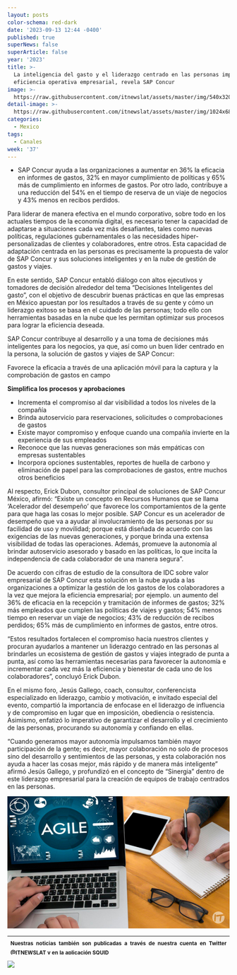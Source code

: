 ```yaml
---
layout: posts
color-schema: red-dark
date: '2023-09-13 12:44 -0400'
published: true
superNews: false
superArticle: false
year: '2023'
title: >-
  La inteligencia del gasto y el liderazgo centrado en las personas impulsan la
  eficiencia operativa empresarial, revela SAP Concur
image: >-
  https://raw.githubusercontent.com/itnewslat/assets/master/img/540x320/AI-Analisis-p.jpg
detail-image: >-
  https://raw.githubusercontent.com/itnewslat/assets/master/img/1024x680/AI-Analisis-g.jpg
categories:
  - Mexico
tags:
  - Canales
week: '37'
---
```

- SAP Concur ayuda a las organizaciones a aumentar en 36% la eficacia en informes de gastos, 32% en mayor cumplimiento de políticas y 65% más de cumplimiento en informes de gastos. Por otro lado, contribuye a una reducción del 54% en el tiempo de reserva de un viaje de negocios y 43% menos en recibos perdidos.
 
Para liderar de manera efectiva en el mundo corporativo, sobre todo en los actuales tiempos de la economía digital, es necesario tener la capacidad de adaptarse a situaciones cada vez más desafiantes, tales como nuevas políticas, regulaciones gubernamentales o las necesidades hiper-personalizadas de clientes y colaboradores, entre otros. Esta capacidad de adaptación centrada en las personas es precisamente la propuesta de valor de SAP Concur y sus soluciones inteligentes y en la nube de gestión de gastos y viajes. 
 
En este sentido, SAP Concur entabló diálogo con altos ejecutivos y tomadores de decisión alrededor del tema “Decisiones Inteligentes del gasto”, con el objetivo de descubrir buenas prácticas en que las empresas en México apuestan por los resultados a través de su gente y cómo un liderazgo exitoso se basa en el cuidado de las personas; todo ello con herramientas basadas en la nube que les permitan optimizar sus procesos para lograr la eficiencia deseada. 
 
SAP Concur contribuye al desarrollo y a una toma de decisiones más inteligentes para los negocios, ya que, así como un buen líder centrado en la persona, la solución de gastos y viajes de SAP Concur: 
 
Favorece la eficacia a través de una aplicación móvil para la captura y la comprobación de gastos en campo
 
**Simplifica los procesos y aprobaciones**

- Incrementa el compromiso al dar visibilidad a todos los niveles de la compañía
- Brinda autoservicio para reservaciones, solicitudes o comprobaciones de gastos
- Existe mayor compromiso y enfoque cuando una compañía invierte en la experiencia de sus empleados
- Reconoce que las nuevas generaciones son más empáticas con empresas sustentables 
- Incorpora opciones sustentables, reportes de huella de carbono y eliminación de papel para las comprobaciones de gastos, entre muchos otros beneficios

Al respecto, Erick Dubon, consultor principal de soluciones de SAP Concur México, afirmó: “Existe un concepto en Recursos Humanos que se llama ‘Acelerador del desempeño’ que favorece los comportamientos de la gente para que haga las cosas lo mejor posible. SAP Concur es un acelerador de desempeño que va a ayudar al involucramiento de las personas por su facilidad de uso y movilidad; porque está diseñada de acuerdo con las exigencias de las nuevas generaciones, y porque brinda una extensa visibilidad de todas las operaciones. Además, promueve la autonomía al brindar autoservicio asesorado y basado en las políticas, lo que incita la independencia de cada colaborador de una manera segura”. 
 
De acuerdo con cifras de estudio de la consultora de IDC sobre valor empresarial de SAP Concur esta solución en la nube ayuda a las organizaciones a optimizar la gestión de los gastos de los colaboradores a la vez que mejora la eficiencia empresarial; por ejemplo. un aumento del 36% de eficacia en la recepción y tramitación de informes de gastos; 32% más empleados que cumplen las políticas de viajes y gastos; 54% menos tiempo en reservar un viaje de negocios; 43% de reducción de recibos perdidos; 65% más de cumplimiento en informes de gastos, entre otros. 
 
“Estos resultados fortalecen el compromiso hacia nuestros clientes y procuran ayudarlos a mantener un liderazgo centrado en las personas al brindarles un ecosistema de gestión de gastos y viajes integrado de punta a punta, así como las herramientas necesarias para favorecer la autonomía e incrementar cada vez más la eficiencia y bienestar de cada uno de los colaboradores”, concluyó Erick Dubon. 
 
En el mismo foro, Jesús Gallego, coach, consultor, conferencista especializado en liderazgo, cambio y motivación, e invitado especial del evento, compartió la importancia de enfocase en el liderazgo de influencia y de compromiso en lugar que en imposición, obediencia o resistencia. Asimismo, enfatizó lo imperativo de garantizar el desarrollo y el crecimiento de las personas, procurando su autonomía y confiando en ellas. 
 
“Cuando generamos mayor autonomía impulsamos también mayor participación de la gente; es decir, mayor colaboración no solo de procesos sino del desarrollo y sentimientos de las personas, y esta colaboración nos ayuda a hacer las cosas mejor, más rápido y de manera más inteligente” afirmó Jesús Gallego, y profundizó en el concepto de “Sinergia” dentro de este liderazgo empresarial para la creación de equipos de trabajo centrados en las personas.  

![](https://raw.githubusercontent.com/itnewslat/assets/master/img/540x320/AI-Analisis-p.jpg)

<table style="height: 42px;" width="569">
<tbody>
<tr>
<td style="text-align: justify;"><sub><strong>Nuestras noticias también son publicadas a través de nuestra cuenta en Twitter <a href="https://twitter.com/itnewslat?lang=es">@ITNEWSLAT</a> y en la aplicación <a href="https://squidapp.co/en/">SQUID</a></strong></sub></td>
</tr>
</tbody>
</table>

<img src="https://tracker.metricool.com/c3po.jpg?hash=56f88a41e39ab42c063cc51676587a04"/>